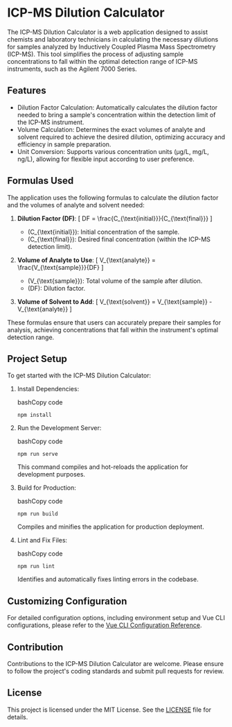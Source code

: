 ICP-MS Dilution Calculator
==========================

The ICP-MS Dilution Calculator is a web application designed to assist chemists and laboratory technicians in calculating the necessary dilutions for samples analyzed by Inductively Coupled Plasma Mass Spectrometry (ICP-MS). This tool simplifies the process of adjusting sample concentrations to fall within the optimal detection range of ICP-MS instruments, such as the Agilent 7000 Series.

Features
--------

-   Dilution Factor Calculation: Automatically calculates the dilution factor needed to bring a sample's concentration within the detection limit of the ICP-MS instrument.
-   Volume Calculation: Determines the exact volumes of analyte and solvent required to achieve the desired dilution, optimizing accuracy and efficiency in sample preparation.
-   Unit Conversion: Supports various concentration units (µg/L, mg/L, ng/L), allowing for flexible input according to user preference.

Formulas Used
-------------

The application uses the following formulas to calculate the dilution factor and the volumes of analyte and solvent needed:

1. **Dilution Factor (DF)**: 
   \[ DF = \frac{C_{\text{initial}}}{C_{\text{final}}} \]
   - \(C_{\text{initial}}\): Initial concentration of the sample.
   - \(C_{\text{final}}\): Desired final concentration (within the ICP-MS detection limit).

2. **Volume of Analyte to Use**: 
   \[ V_{\text{analyte}} = \frac{V_{\text{sample}}}{DF} \]
   - \(V_{\text{sample}}\): Total volume of the sample after dilution.
   - \(DF\): Dilution factor.

3. **Volume of Solvent to Add**: 
   \[ V_{\text{solvent}} = V_{\text{sample}} - V_{\text{analyte}} \]

These formulas ensure that users can accurately prepare their samples for analysis, achieving concentrations that fall within the instrument's optimal detection range.


Project Setup
-------------

To get started with the ICP-MS Dilution Calculator:

1.  Install Dependencies:

    bashCopy code

    `npm install`

2.  Run the Development Server:

    bashCopy code

    `npm run serve`

    This command compiles and hot-reloads the application for development purposes.

3.  Build for Production:

    bashCopy code

    `npm run build`

    Compiles and minifies the application for production deployment.

4.  Lint and Fix Files:

    bashCopy code

    `npm run lint`

    Identifies and automatically fixes linting errors in the codebase.

Customizing Configuration
-------------------------

For detailed configuration options, including environment setup and Vue CLI configurations, please refer to the [Vue CLI Configuration Reference](https://cli.vuejs.org/config/).

Contribution
------------

Contributions to the ICP-MS Dilution Calculator are welcome. Please ensure to follow the project's coding standards and submit pull requests for review.

License
-------

This project is licensed under the MIT License. See the [LICENSE](https://chat.openai.com/c/LICENSE) file for details.